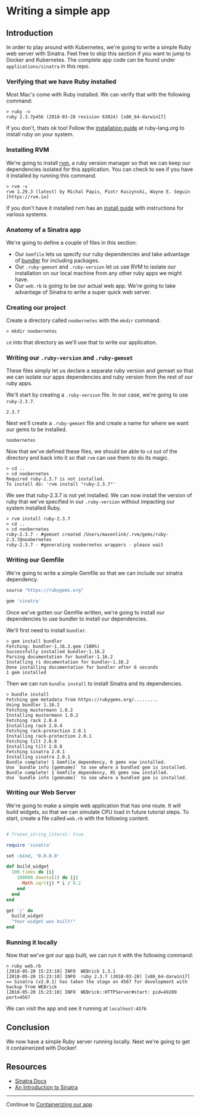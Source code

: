 # Writing a simple app
## Introduction
In order to play around with Kubernetes, we're going to write a simple Ruby web server with Sinatra. Feel free to skip this section if you want to jump to Docker and Kubernetes. The complete app code can be found under `applications/sinatra` in this repo.

### Verifying that we have Ruby installed
Most Mac's come with Ruby installed. We can verify that with the following command:

```
> ruby -v
ruby 2.3.7p456 (2018-03-28 revision 63024) [x86_64-darwin17]

```

If you don't, thats ok too! Follow the [installation guide](https://www.ruby-lang.org/en/documentation/installation/) at ruby-lang.org to install ruby on your system.

### Installing RVM

We're going to install [rvm](https://rvm.io/), a ruby version manager so that we can keep our dependencies isolated for this application. You can check to see if you have it installed by running this command.

```
> rvm -v
rvm 1.29.3 (latest) by Michal Papis, Piotr Kuczynski, Wayne E. Seguin [https://rvm.io]
```

If you don't have it installed rvm has an [install guide](https://rvm.io/rvm/install) with instructions for various systems.


### Anatomy of a Sinatra app
We're going to define a couple of files in this section:

- Our `Gemfile` lets us specify our ruby dependencies and take advantage of [bundler](https://bundler.io/) for including packages.
- Our `.ruby-gemset` and `.ruby-version` let us use RVM to isolate our installation on our local machine from any other ruby apps we might have.
- Our `web.rb` is going to be our actual web app. We're going to take advantage of Sinatra to write a super quick web server.

### Creating our project
Create a directory called `noobernetes` with the `mkdir` command.

```
> mkdir noobernetes
```

`cd` into that directory as we'll use that to write our application.

### Writing our `.ruby-version` and `.ruby-gemset`
These files simply let us declare a separate ruby version and gemset so that we can isolate our apps dependencies and ruby version from the rest of our ruby apps.

We'll start by creating a `.ruby-version` file. In our case, we're going to use `ruby-2.3.7`.

```
2.3.7
```

Next we'll create a `.ruby-gemset` file and create a name for where we want our gems to be installed.

```
noobernetes
```

Now that we've defined these files, we should be able to `cd` out of the directory and back into it so that `rvm` can use them to do its magic.

```
> cd ..
> cd noobernetes
Required ruby-2.3.7 is not installed.
To install do: 'rvm install "ruby-2.3.7"'
```

We see that ruby-2.3.7 is not yet installed. We can now install the version of ruby that we've specified in our `.ruby-version` without impacting our system installed Ruby.

```
> rvm install ruby-2.3.7
> cd ..
> cd noobernetes
ruby-2.3.7 - #gemset created /Users/mavenlink/.rvm/gems/ruby-2.3.7@noobernetes
ruby-2.3.7 - #generating noobernetes wrappers - please wait
```

### Writing our Gemfile

We're going to write a simple Gemfile so that we can include our sinatra dependency. 

```ruby 
source "https://rubygems.org"

gem 'sinatra'
```

Once we've gotten our Gemfile written, we're going to install our dependencies to use bundler to install our dependencies.

We'll first need to install `bundler`.

```
> gem install bundler
Fetching: bundler-1.16.2.gem (100%)
Successfully installed bundler-1.16.2
Parsing documentation for bundler-1.16.2
Installing ri documentation for bundler-1.16.2
Done installing documentation for bundler after 6 seconds
1 gem installed
```

Then we can run `bundle install` to install Sinatra and its dependencies.

```
> bundle install
Fetching gem metadata from https://rubygems.org/.........
Using bundler 1.16.2
Fetching mustermann 1.0.2
Installing mustermann 1.0.2
Fetching rack 2.0.4
Installing rack 2.0.4
Fetching rack-protection 2.0.1
Installing rack-protection 2.0.1
Fetching tilt 2.0.8
Installing tilt 2.0.8
Fetching sinatra 2.0.1
Installing sinatra 2.0.1
Bundle complete! 1 Gemfile dependency, 6 gems now installed.
Use `bundle info [gemname]` to see where a bundled gem is installed.
Bundle complete! 1 Gemfile dependency, 85 gems now installed.
Use `bundle info [gemname]` to see where a bundled gem is installed.
```

### Writing our Web Server
We're going to make a simple web application that has one route. It will build widgets, so that we can simulate CPU load in future tutorial steps. To start, create a file called `web.rb` with the following content.

```ruby

# frozen_string_literal: true

require 'sinatra'

set :bind, '0.0.0.0'

def build_widget
  100.times do |i|
    100000.downto(1) do |j|
      Math.sqrt(j) * i / 0.2
    end
  end
end

get '/' do
  build_widget
  "Your widget was built!"
end

```

### Running it locally
Now that we've got our app built, we can run it with the following command:

```
> ruby web.rb
[2018-05-20 15:23:10] INFO  WEBrick 1.3.1
[2018-05-20 15:23:10] INFO  ruby 2.3.7 (2018-03-28) [x86_64-darwin17]
== Sinatra (v2.0.1) has taken the stage on 4567 for development with backup from WEBrick
[2018-05-20 15:23:10] INFO  WEBrick::HTTPServer#start: pid=49289 port=4567
```

We can visit the app and see it running at `localhost:4576`

## Conclusion
We now have a simple Ruby server running locally. Next we're going to get it containerized with Docker!

## Resources
- [Sinatra Docs](http://sinatrarb.com/)
- [An Introduction to Sinatra](http://budiirawan.com/introduction-sinatra/)

---

Continue to [Containerizing our app](./3-containerizing-our-app.md)
